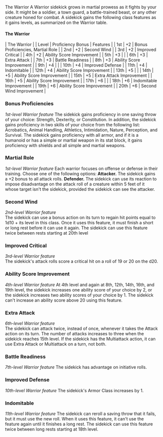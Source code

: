 The Warrior
A Warrior sidekick grows in martial prowess as it fights by your side. It might be a soldier, a town guard, a battle-trained beast, or any other creature honed for combat.
A sidekick gains the following class features as it gains levels, as summarized on the Warrior table.
#### The Warrior
| The Warrior |
| Level | Proficiency Bonus | Features |
| 1st | +2 | Bonus Proficiencies, Martial Role |
| 2nd | +2 | Second Wind |
| 3rd | +2 | Improved Critical |
| 4th | +2 | Ability Score Improvement |
| 5th | +3 |  |
| 6th | +3 | Extra Attack |
| 7th | +3 | Battle Readiness |
| 8th | +3 | Ability Score Improvement |
| 9th | +4 |  |
| 10th | +4 | Improved Defense |
| 11th | +4 | Indomitable |
| 12th | +4 | Ability Score Improvement |
| 13th | +5 |  |
| 14th | +5 | Ability Score Improvement |
| 15th | +5 | Extra Attack Improvement |
| 16th | +5 | Ability Score Improvement |
| 17th | +6 |  |
| 18th | +6 | Indomitable Improvement |
| 19th | +6 | Ability Score Improvement |
| 20th | +6 | Second Wind Improvement |
### Bonus Proficiencies
*1st-level Warrior feature*
The sidekick gains proficiency in one saving throw of your choice: Strength, Dexterity, or Constitution.
In addition, the sidekick gains proficiency in two skills of your choice from the following list: Acrobatics, Animal Handling, Athletics, Intimidation, Nature, Perception, and Survival.
The sidekick gains proficiency with all armor, and if it is a humanoid or has a simple or martial weapon in its stat block, it gains proficiency with shields and all simple and martial weapons.
### Martial Role
*1st-level Warrior feature*
Each warrior focuses on offense or defense in their training. Choose one of the following options:
**Attacker.** The sidekick gains a +2 bonus to all attack rolls.
**Defender.** The sidekick can use its reaction to impose disadvantage on the attack roll of a creature within 5 feet of it whose target isn't the sidekick, provided the sidekick can see the attacker.
### Second Wind
*2nd-level Warrior feature*  
The sidekick can use a bonus action on its turn to regain hit points equal to 1d10 + its level in this class. Once it uses this feature, it must finish a short or long rest before it can use it again.
The sidekick can use this feature twice between rests starting at 20th level
### Improved Critical
*3rd-level Warrior feature*  
The sidekick's attack rolls score a critical hit on a roll of 19 or 20 on the d20.
### Ability Score Improvement
*4th-level Warrior feature*
At 4th level and again at 8th, 12th, 14th, 16th, and 19th level, the sidekick increases one ability score of your choice by 2, or the sidekick increases two ability scores of your choice by 1. The sidekick can't increase an ability score above 20 using this feature.
### Extra Attack
*6th-level Warrior feature*  
The sidekick can attack twice, instead of once, whenever it takes the Attack action on its turn.
The number of attacks increases to three when the sidekick reaches 15th level.
If the sidekick has the Multiattack action, it can use Extra Attack or Multiattack on a turn, not both.
### Battle Readiness
*7th-level Warrior feature*
The sidekick has advantage on initiative rolls.
### Improved Defense
*10th-level Warrior feature*
The sidekick's Armor Class increases by 1.
### Indomitable
*11th-level Warrior feature*
The sidekick can reroll a saving throw that it fails, but it must use the new roll. When it uses this feature, it can't use the feature again until it finishes a long rest.
The sidekick can use this feature twice between long rests starting at 18th level.